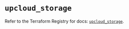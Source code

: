 # `upcloud_storage`

Refer to the Terraform Registry for docs: [`upcloud_storage`](https://registry.terraform.io/providers/upcloudltd/upcloud/5.23.2/docs/resources/storage).
